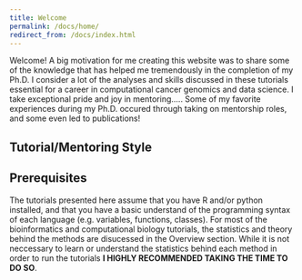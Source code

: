 ```yaml
---
title: Welcome
permalink: /docs/home/
redirect_from: /docs/index.html
---
```

Welcome! A big motivation for me creating this website was to share some of the knowledge that has helped me tremendously in the completion of my Ph.D. I consider a lot of the analyses and skills discussed in these tutorials essential for a career in computational cancer genomics and data science. I take exceptional pride and joy in mentoring..... Some of my favorite experiences during my Ph.D. occured through taking on mentorship roles, and some even led to publications!

## Tutorial/Mentoring Style

## Prerequisites
The tutorials presented here assume that you have R and/or python installed, and that you have a basic understand of the programming syntax of each language (e.g. variables, functions, classes). For most of the bioinformatics and computational biology tutorials, the statistics and theory behind the methods are disucessed in the Overview section. While it is not neccessary to learn or understand the statistics behind each method in order to run the tutorials **I HIGHLY RECOMMENDED TAKING THE TIME TO DO SO**. 